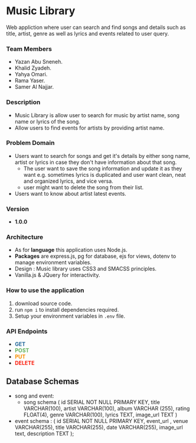 # Music Library
  Web appliction where user can search and find songs and details such as title, artist, genre as well as lyrics and events related to user query.
  
### Team Members 
 * Yazan Abu Sneneh.
 * Khalid Zyadeh.
 * Yahya Omari.
 * Rama Yaser.
 * Samer Al Najjar.  
  

### Description
 * Music Library is allow user to search for music by artist name, song name or lyrics of the song.
 * Allow users to find events for artists by providing artist name.

### Problem Domain
 * Users want to search for songs and get it's details by either song name, artist or lyrics in case they don't have information about that song.
    * The user want to save the song information and update it as they want e.g. sometimes lyrics is duplicated and user want clean, neat and organized lyrics, and vice versa.
    * user might want to delete the song from their list.
 * Users want to know about artist latest events.

### Version
  * **1.0.0**

### Architecture
 * As for **language** this application uses Node.js.
 * **Packages** are express.js, pg for database, ejs for views, dotenv to manage environment variables.
 * Design : Music library uses CSS3 and SMACSS principles.
 * Vanilla.js & JQuery for interactivity.

### How to use the application
  1. download source code.
  2. run `npm i` to install dependencies required.
  3. Setup your environment variables in `.env` file.

### API Endpoints
  * **<span style="color:#23689b"> GET </span>**
  * **<span style="color:#61b15a"> POST </span>**
  * **<span style="color:#f88f01"> PUT </span>**
  * **<span style="color:#fa1e0e"> DELETE </span>**
  
## Database Schemas 
 * song and event:
    * song schema (
    id SERIAL NOT NULL PRIMARY KEY,
    title VARCHAR(100),
    artist VARCHAR(100),
    album VARCHAR (255),
    rating FLOAT(4),
    genre VARCHAR(100),
    lyrics TEXT,
    image_url TEXT
)
* event schema : (
    id SERIAL NOT NULL PRIMARY KEY,
    event_url ,
    venue VARCHAR(255),
    title VARCHAR(255),
    date VARCHAR(255),
    image_url text,
    description TEXT
);


